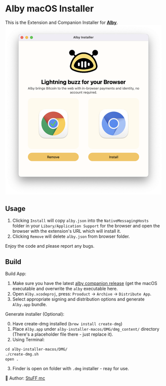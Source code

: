 # Alby macOS Installer

This is the Extension and Companion Installer for **[Alby](http://getalby.com)**.
![](light.png)

## Usage

1. Clicking `Install` will copy `alby.json` into the `NativeMessagingHosts` folder in your `Libary/Application Support` for the browser and open the browser with the extension's URL which will install it.
2. Clicking `Remove` will delete `alby.json` from browser folder.

Enjoy the code and please report any bugs.

## Build

Build App:

1. Make sure you have the latest [alby companion release](https://github.com/getAlby/alby-companion-rs/releases) (get the macOS executable and overwrite the `alby` executable here.
2. Open `Alby.xcodeproj`, press: `Prooduct` -> `Archive` -> `Distribute App`.
3. Select appropriate signing and distribution options and generate `Alby.app` bundle.

Generate installer (Optional):

0. Have create-dmg installed (`brew install create-dmg`)
1. Place `Alby.app` under `alby-installer-macos/DMG/dmg_content/` directory (There's a placeholder file there - just replace it).
2. Using Terminal:
```shell
cd alby-installer-macos/DMG/
./create-dmg.sh
open .
```
3. Finder is open on folder with `.dmg` installer - reay for use.


👋 Author: [StuFF mc](https://github.com/stuffmc)
